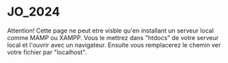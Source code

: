 # JO_2024
Attention! Cette page ne peut etre visble qu'en installant un serveur local comme MAMP ou XAMPP. Vous le mettrez dans "htdocs" de votre serveur local et l'ouvrir avec un navigateur. Ensuite vous remplacerez le chemin ver votre fichier par "localhost".
